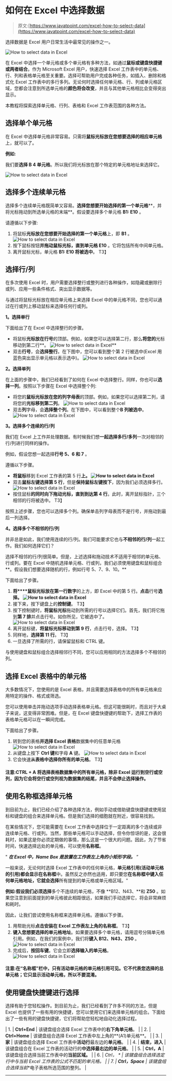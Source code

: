 # 如何在 Excel 中选择数据

> 原文:[https://www.javatpoint.com/excel-how-to-select-data](https://www.javatpoint.com/excel-how-to-select-data)

选择数据是 Excel 用户日常生活中最常见的操作之一。

![How to select data in Excel](img/879c4a1fca415055561f43ca77702b18.png)

在 Excel 中选择一个单元格或多个单元格有多种方法，如通过**鼠标或键盘快捷键或两者结合**。作为 Microsoft Excel 用户，快速选择 Excel 工作表中的单元格、行、列和表格单元格至关重要。选择可帮助用户完成各种任务，如插入、删除和格式化 Excel 工作表中的多行多列。无论何时选择任何单元格、行、列或单元格区域，您都会注意到所选单元格的**颜色将会改变**，并且与其他单元格相比会变得突出显示。

本教程将探索选择单元格、行列、表格和 Excel 工作表范围的各种方法。

## 选择单个单元格

在 Excel 中选择单元格非常容易。只需将**鼠标光标放在您想要选择的相应单元格**上，就可以了。

**例如:**

我们要**选择 B 4 单元格**。所以我们将光标放在那个特定的单元格地址来选择它。

![How to select data in Excel](img/8c17f0a2ff7ebed6e0f52e1148548e91.png)

## 选择多个连续单元格

选择多个连续单元格既简单又容易。**选择您想要开始选择的第一个单元格****，并将光标拖动到所选单元格的末端**。假设要选择多个单元格 **B1: E10** 。

请遵循以下步骤:

1.  将鼠标**光标放在您想要开始选择的第一个单元格**上，即 **B1** 。
    ![How to select data in Excel](img/d6e58f17e310e949219b882dfd49efa5.png)
2.  按下鼠标按钮**并拖动鼠标光标，直到单元格 E10** 。它将包括所有中间单元格。
3.  离开鼠标光标，单元格 **B1: E10 将被选中**。
    T3】

## 选择行/列

在多次使用 Excel 时，用户需要选择整行或整列进行各种操作，如隐藏或删除行或列、应用一些条件格式、突出显示数据等。

与通过将鼠标光标放在相应单元格上来选择 Excel 中的单元格不同，您也可以通过在行或列上移动鼠标来选择任何行或列。

**1。选择单行**

下面给出了在 Excel 中选择整行的步骤。

*   将鼠标**光标放在行号**的顶部。例如，如果您可以选择第二行，那么**将您的**光标移动到第二行**。
    ![How to select data in Excel](img/85f4e2e64eaa8bd803794f9da6833685.png)**
*   双击**行号**，会**选择整行**。在下图中，您可以看到整个第 2 行被选中(Excel 用蓝色突出显示单元格以表示选中)。
    ![How to select data in Excel](img/eb353874c0597ac2caef1c89b2b65716.png)

**2。选择单列**

在上面的步骤中，我们已经看到了如何在 Excel 中选择整行。同样，你也可以**选择一列**。按照以下步骤在 Excel 中选择整个列:

*   将您的**鼠标光标放在您的列字母表**的顶部。例如，如果您可以选择第二列，请将您的**光标移到第二列**。
    ![How to select data in Excel](img/04fb9f85a387e268026c8028d7ee722b.png)
*   双击**列**字母，会**选择整个列**。在下图中，可以看到整个**B 列被选中**。
    ![How to select data in Excel](img/fd7520a475b68780c125f25d9d4d0e88.png)

**3。选择多个连续的行/列**

我们在 Excel 上工作并处理数据。有时候我们想**一起选择多行/多列**一次对相邻的行/列进行同样的操作。

例如，假设您想一起选择**行号 5、6 和 7** 。

遵循以下步骤。

*   **将鼠标**移到 Excel 工作表的第 5 行**上。
    ![How to select data in Excel](img/ef99e80a283c0d59316757f3c6312f9c.png)**
*   双击**鼠标左键选择第 5 行**，但是**保持鼠标左键按下**，因为我们必须选择多行。
    ![How to select data in Excel](img/f01ceb3fa198f958a4f036544a935a62.png)
*   按住鼠标**的同时向下拖动光标，直到到达第 4 行**。此时，离开鼠标指针，三个相邻的行将被选中。
    T3】

按照上述步骤，您也可以选择多个列。确保单击列字母表而不是行号，并拖动到最后一列选择。

**4。选择多个不相邻的行/列**

并非总是如此，我们使用连续的行/列。我们可能要求它也与**不相邻的行/列**一起工作。我们如何选择它们？

选择不相邻的行/列很简单。但是，上述选择和拖动技术不适用于相邻的单元格、行或列。要在 Excel 中随机选择单元格、行或列，我们必须使用键盘和鼠标组合**。假设我们想要选择随机的行，例如行号 5、7、9、10。**

下面给出了步骤。

1.  **将****鼠标光标放在第一行数字**的上方，即 Excel 中的第 5 行。**点击**行号**选择。
    ![How to select data in Excel](img/3d5483389dc1a27522729dec3e05eb42.png)**
2.  接下来，按下键盘上的**控制键**。
    T3】
3.  按下控制键时，**将鼠标光标**拖动到所需的行号以选择它们。首先，我们将它拖到**第 7 排**并点击行号。如你所见，它被选中了。
    ![How to select data in Excel](img/dfafe95e04a94d45871b8d4ccd393a70.png)
4.  离开鼠标键，**将鼠标光标移动到第 9 行**，点击行号，选择。
    T3】
5.  同样地，**选择第 11 行**。
    T3】
6.  一旦选择了所需的行，请保留鼠标和 CTRL 键。

与使用键盘和鼠标组合选择相邻行不同，您可以应用相同的方法选择多个不相邻的列。

## 选择 Excel 表格中的单元格

大多数情况下，您使用的是 Excel 表格，并且需要选择表格中的所有单元格来应用特定的操作、格式或筛选。

您可以使用单击并拖动选项手动选择表格单元格。但这可能很耗时，而且对于大桌子来说，这变得非常困难。但是，在 Excel 键盘快捷键的帮助下，选择工作表的表格单元格可以在一瞬间完成。

下面给出了步骤。

1.  转到您的表格**并选择 Excel 表格**数据集中的任意单元格
    ![How to select data in Excel](img/b3b676d35a01fb9b9b37b5aa108c8f92.png)
2.  从键盘上按下 **Ctrl 键**和字母 **A** 键。
    ![How to select data in Excel](img/4304a2a632fe9d5d3cc17a5445decbdd.png)
3.  它会快速**从表格中选择你所有的单元格**。
    T3】

#### 注意:CTRL + A 将选择表格数据集中的所有单元格，除非 Excel 运行到空行或空列，因为它会将空行或空列视为数据集的结尾，并且不会停止选择操作。

## 使用名称框选择单元格

到目前为止，我们已经介绍了各种选择方法，例如手动或借助键盘快捷键或使用鼠标和键盘的组合来选择单元格。但是我们选择的细胞就在附近，很容易找到。

在某些情况下，您可能需要在 Excel 工作表中选择位于一定距离的多个连续或非连续单元格、行或列。当然，那些单元格可以手动选择，但令你惊讶的是，这会很耗时，如果这是你必须定期做的事情，那么这是一个很大的问题。因此，为了节省时间，快速选择远处的单元格，可以使用**名称框**。

" ***在 Excel 中，Name Box 是放置在工作表左上角的小矩形字段。*** ”

一般来说，无论何时选择 Excel 工作表中的任何单元格，**单元格引用(活动单元格的引用)都会显示在名称框**中。虽然反之亦然也适用，即只要您**在名称框中键入任何单元格地址，它就会选择**所有提到的单元格或单元格区域。"

**例如:**假设我们必须**选择**多个不连续的单元格，不像 **B12、N43、**和 **Z50** 。如果您注意到前面提到的单元格彼此相距很远，如果我们手动选择它，将会非常麻烦和耗时。

因此，让我们尝试使用名称框来选择单元格。遵循以下步骤。

1.  用帮助光标**点击安装在 Excel 工作表左上角的名称框**。
    T3】
2.  **键入您想要选择的单元格地址**。如果要选择多个单元格，请用逗号分隔单元格引用。例如，在我们的案例中，我们将**键入 B12、N43、Z50** 。
    ![How to select data in Excel](img/959a891670891aa11675460243d7be47.png)
3.  完成后，**按回车键**。它会立即**选择输入的单元格**。
    ![How to select data in Excel](img/df429b2fe3bd407e27205bde1cc010ba.png)

#### 注意:在“名称框”栏中，只有活动单元格的单元格引用可见。它不代表您选择的总单元格；它只显示活动单元格，所以不要混淆。

## 使用键盘快捷键进行选择

选择有助于您轻松操作。到目前为止，我们已经看到了许多不同的方法，但是 Excel 也提供了一些有用的快捷键，您可以使用它们来选择单元格的组合。下面给出了一些有用的键盘快捷键，它们将帮助您轻松地自动化选择过程。

| 1. | **Ctrl+End** | 该键盘组合选择 Excel 工作表中的**右下角单元格**。 |
| 2. | **Ctrl+Home** | 该键盘组合选择 Excel 工作表中左上角的**(A1)单元格**。 |
| 3. | **家** | 该键盘组合选择 Excel 工作表中**活动行**最左边的**单元格**。 |
| 4. | **结束，进入** | 该键盘组合在 Excel 工作表的活动行的**中选择最右边的单元格**。 |
| 5. | **Ctrl，A** | 该键盘组合选择当前工作表中的**当前区域。** |
| 6. | **Ctrl， \** | 该键盘组合**选择选定行中与当前 Excel 工作表的公式**不匹配的单元格。 |
| 7. | **Ctrl，Space** | 该键盘组合选择**当前**电子表格所选范围的整列。 |

* * *